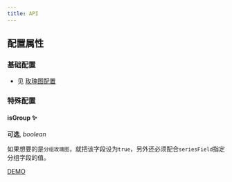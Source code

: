 ```yaml
---
title: API
---
```


## 配置属性

### 基础配置

- 见 [玫瑰图配置](../../rose/basic/API.zh.md)

### 特殊配置

#### isGroup ✨

**可选**, _boolean_

如果想要的是`分组玫瑰图`，就把该字段设为`true`，另外还必须配合`seriesField`指定分组字段的值。

[DEMO](../../rose/grouped#basic)
